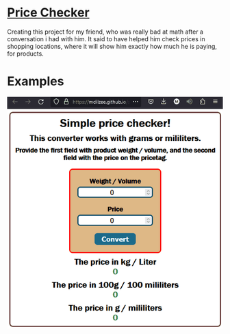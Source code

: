 # <a href="https://mclilzee.github.io/simple-price-checker/">Price Checker</a>

Creating this project for my friend, who was really bad at math after a conversation i had with him.
It said to have helped him check prices in shopping locations, where it will show him exactly how much he is paying, for products.

# Examples
<img src="./examples/example.gif" alt="show converting from 10 mg / l to kg / L" />

